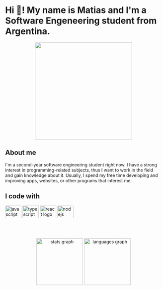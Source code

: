 # Hi 👋! My name is Matias and I'm a Software Engeneering student from Argentina.

<div align="center">
  <img height="312" src="https://im4.ezgif.com/tmp/ezgif-4-3b12826c8c.gif"  />
</div>


## About me

<p align="left">I'm a second-year software engineering student right now. I have a strong interest in programming-related subjects, thus I want to work in the field and gain knowledge about it. Usually, I spend my free time developing and improving apps, websites, or other programs that interest me.</p>

## I code with

<div align="left">
  <img src="https://cdn.jsdelivr.net/gh/devicons/devicon/icons/javascript/javascript-original.svg" height="40" width="52" alt="javascript logo"  />
  <img src="https://cdn.jsdelivr.net/gh/devicons/devicon/icons/typescript/typescript-original.svg" height="40" width="52" alt="typescript logo"  />
  <img src="https://cdn.jsdelivr.net/gh/devicons/devicon/icons/react/react-original.svg" height="40" width="52" alt="react logo"  />
  <img src="https://cdn.jsdelivr.net/gh/devicons/devicon/icons/nodejs/nodejs-original.svg" height="40" width="52" alt="nodejs logo"  />
</div>

</br></br>

<div align="center">
  <img src="https://github-readme-stats.vercel.app/api?hide_title=false&hide_rank=false&show_icons=true&include_all_commits=true&count_private=true&disable_animations=false&theme=dracula&locale=en&hide_border=false&username=daxas-boop" height="150" alt="stats graph"  />
    <img src="https://github-readme-stats.vercel.app/api/top-langs?locale=en&hide_title=false&layout=compact&card_width=320&langs_count=5&theme=dracula&hide_border=false&username=daxas-boop" height="150" alt="languages graph"  />
</div>
